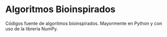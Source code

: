 # Algoritmos Bioinspirados
Códigos fuente de algoritmos bioinspirados. Mayormente en Python y con uso de la librería NumPy.
